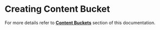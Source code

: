 # Creating Content Bucket



For more details refer to [**Content Bucke**](../../../software-overview/content-buckets/)[**ts**](../../../software-overview/content-buckets/) section of this documentation.
